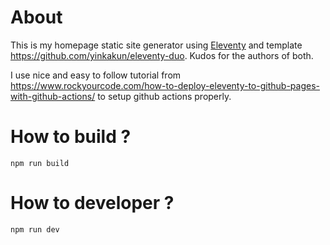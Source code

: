 # About
This is my homepage static site generator using [Eleventy](https://github.com/11ty/eleventy/) and template https://github.com/yinkakun/eleventy-duo. Kudos for the authors of both.

I use nice and easy to follow tutorial from https://www.rockyourcode.com/how-to-deploy-eleventy-to-github-pages-with-github-actions/ to setup github actions properly. 

# How to build ?
```
npm run build
```

# How to developer ?
```
npm run dev
```
